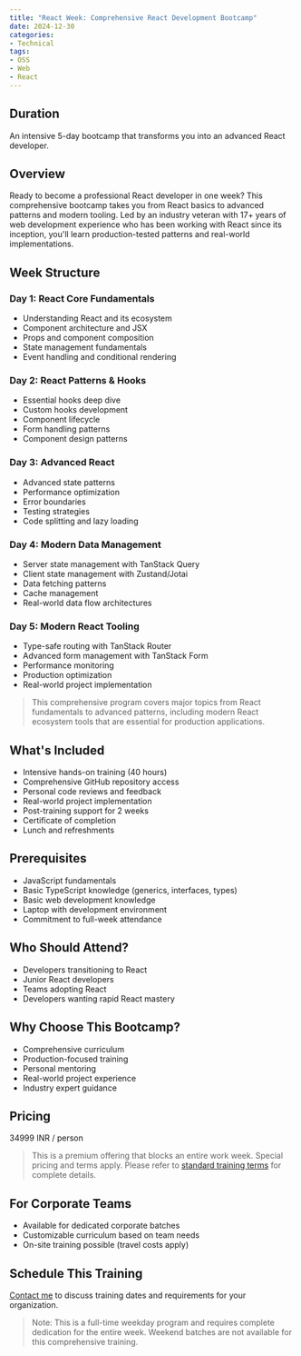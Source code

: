 ```yaml
---
title: "React Week: Comprehensive React Development Bootcamp"
date: 2024-12-30
categories:
- Technical
tags:
- OSS
- Web
- React
---
```


## Duration 

An intensive 5-day bootcamp that transforms you into an advanced React developer.

## Overview

Ready to become a professional React developer in one week? This comprehensive bootcamp takes you from React basics to advanced patterns and modern tooling. Led by an industry veteran with 17+ years of web development experience who has been working with React since its inception, you'll learn production-tested patterns and real-world implementations.

## Week Structure

### Day 1: React Core Fundamentals
- Understanding React and its ecosystem
- Component architecture and JSX
- Props and component composition
- State management fundamentals
- Event handling and conditional rendering

### Day 2: React Patterns & Hooks
- Essential hooks deep dive
- Custom hooks development
- Component lifecycle
- Form handling patterns
- Component design patterns

### Day 3: Advanced React
- Advanced state patterns
- Performance optimization
- Error boundaries
- Testing strategies
- Code splitting and lazy loading

### Day 4: Modern Data Management
- Server state management with TanStack Query
- Client state management with Zustand/Jotai
- Data fetching patterns
- Cache management
- Real-world data flow architectures

### Day 5: Modern React Tooling
- Type-safe routing with TanStack Router
- Advanced form management with TanStack Form
- Performance monitoring
- Production optimization
- Real-world project implementation

> This comprehensive program covers major topics from React fundamentals to advanced patterns, including modern React ecosystem tools that are essential for production applications.

## What's Included
- Intensive hands-on training (40 hours)
- Comprehensive GitHub repository access
- Personal code reviews and feedback
- Real-world project implementation
- Post-training support for 2 weeks
- Certificate of completion
- Lunch and refreshments

## Prerequisites
- JavaScript fundamentals
- Basic TypeScript knowledge (generics, interfaces, types)
- Basic web development knowledge
- Laptop with development environment
- Commitment to full-week attendance

## Who Should Attend?
- Developers transitioning to React
- Junior React developers
- Teams adopting React
- Developers wanting rapid React mastery

## Why Choose This Bootcamp?
- Comprehensive curriculum
- Production-focused training
- Personal mentoring
- Real-world project experience
- Industry expert guidance

## Pricing

34999 INR / person

> This is a premium offering that blocks an entire work week. Special pricing and terms apply. Please refer to [standard training terms](/terms-conditions-training) for complete details.

## For Corporate Teams
- Available for dedicated corporate batches
- Customizable curriculum based on team needs
- On-site training possible (travel costs apply)

## Schedule This Training
[Contact me](mailto:contact@kunjan.in) to discuss training dates and requirements for your organization.

> Note: This is a full-time weekday program and requires complete dedication for the entire week. Weekend batches are not available for this comprehensive training.
